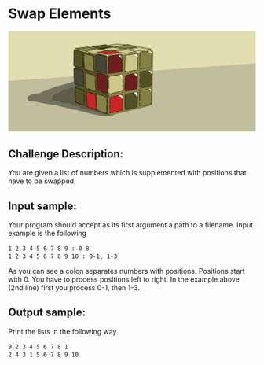 # Swap Elements

![Image](https://raw.githubusercontent.com/goggle/codeeval/master/easy/112_swap_elements/swap_elements.png)

## Challenge Description:

You are given a list of numbers which is supplemented with positions that have to be swapped.

## Input sample:

Your program should accept as its first argument a path to a filename. Input example is the following
```
1 2 3 4 5 6 7 8 9 : 0-8
1 2 3 4 5 6 7 8 9 10 : 0-1, 1-3
```
As you can see a colon separates numbers with positions.
Positions start with 0.
You have to process positions left to right. In the example above (2nd line) first you process 0-1, then 1-3.

## Output sample:

Print the lists in the following way.
```
9 2 3 4 5 6 7 8 1
2 4 3 1 5 6 7 8 9 10
```
